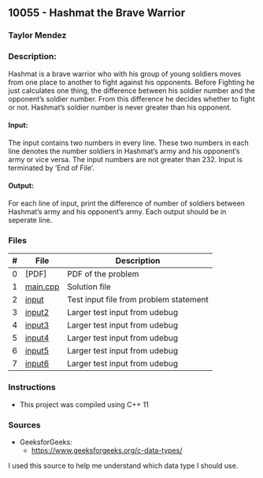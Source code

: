 ## 10055 - Hashmat the Brave Warrior
### Taylor Mendez 
### Description:

Hashmat is a brave warrior who with his group of young soldiers moves from one place to another to
fight against his opponents. Before Fighting he just calculates one thing, the difference between his
soldier number and the opponent’s soldier number. From this difference he decides whether to fight or
not. Hashmat’s soldier number is never greater than his opponent.

#### Input:
The input contains two numbers in every line. These two numbers in each line denotes the number
soldiers in Hashmat’s army and his opponent’s army or vice versa. The input numbers are not greater
than 232. Input is terminated by ‘End of File’.

#### Output:
For each line of input, print the difference of number of soldiers between Hashmat’s army and his
opponent’s army. Each output should be in seperate line.

### Files

|   #   | File                       | Description                                                |
| :---: | -------------------------- | ---------------------------------------------------------- |
|   0   | [PDF]                      | PDF of the problem                                         |
|   1   | [main.cpp](./main.cpp)     | Solution file                                              |
|   2   | [input](./input.txt)       | Test input file from problem statement                     |
|   3   | [input2](./input2.txt)     | Larger test input from udebug                              |
|   4   | [input3](./input3.txt)     | Larger test input from udebug                              |
|   5   | [input4](./input4.txt)     | Larger test input from udebug                              |
|   6   | [input5](./input5.txt)     | Larger test input from udebug                              |
|   7   | [input6](./input6.txt)     | Larger test input from udebug                              |

### Instructions

- This project was compiled using C++ 11

### Sources

- GeeksforGeeks: 
  - https://www.geeksforgeeks.org/c-data-types/ 

I used this source to help me understand which data type I should use.